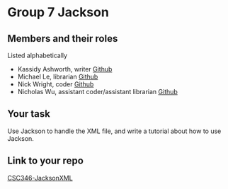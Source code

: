 # Group 7 Jackson

## Members and their roles

Listed alphabetically

* Kassidy Ashworth, writer [Github](https://github.com/kashworth2)
* Michael Le,  librarian [Github](https://github.com/mhuynhle-web)
* Nick Wright, coder [Github](https://github.com/nwright7)
* Nicholas Wu, assistant coder/assistant librarian [Github](https://github.com/Haoqin96)

## Your task

Use Jackson to handle the XML file, and write a tutorial about how to use Jackson.

## Link to your repo

[CSC346-JacksonXML](https://github.com/Haoqin96/CSC346-JacksonXML)
